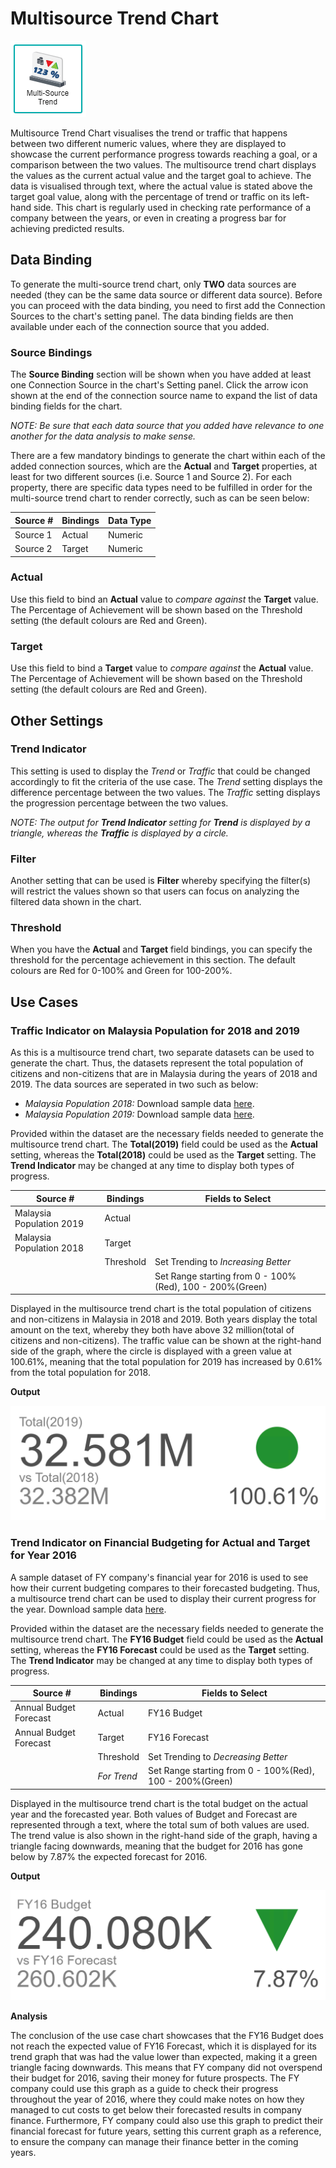 # Multisource Trend Chart

![Multisource Trend](./images/multisource-trend/multitrend.PNG)

Multisource Trend Chart visualises the trend or traffic that happens between two different numeric values, where they are displayed to showcase the current performance progress towards reaching a goal, or a comparison between the two values. The multisource trend chart displays the values as the current actual value and the target goal to achieve. The data is visualised through text, where the actual value is stated above the target goal value, along with the percentage of trend or traffic on its left-hand side. This chart is regularly used in checking rate performance of a company between the years, or even in creating a progress bar for achieving predicted results.

## Data Binding

To generate the multi-source trend chart, only **TWO** data sources are needed (they can be the same data source or different data source). Before you can proceed with the data binding, you need to first add the Connection Sources to the chart's setting panel. The data binding fields are then available under each of the connection source that you added.

### Source Bindings

The **Source Binding** section will be shown when you have added at least one Connection Source in the chart's Setting panel. Click the arrow icon shown at the end of the connection source name to expand the list of data binding fields for the chart.

*NOTE: Be sure that each data source that you added have relevance to one another for the data analysis to make sense.*

There are a few mandatory bindings to generate the chart within each of the added connection sources, which are the **Actual** and **Target** properties, at least for two different sources (i.e. Source 1 and Source 2). For each property, there are specific data types need to be fulfilled in order for the multi-source trend chart to render correctly, such as can be seen below:

Source #|Bindings|Data Type|
|---|---|---|
|Source 1|Actual|Numeric|
|Source 2|Target|Numeric|

### Actual

Use this field to bind an **Actual** value to *compare against* the **Target** value. The Percentage of Achievement will be shown based on the Threshold setting (the default colours are Red and Green).

### Target

Use this field to bind a **Target** value to *compare against* the **Actual** value. The Percentage of Achievement will be shown based on the Threshold setting (the default colours are Red and Green).

## Other Settings

### Trend Indicator

This setting is used to display the *Trend* or *Traffic* that could be changed accordingly to fit the criteria of the use case. The *Trend* setting displays the difference percentage between the two values. The *Traffic* setting displays the progression percentage between the two values.

*NOTE: The output for **Trend Indicator** setting for **Trend**  is displayed by a triangle, whereas the **Traffic** is displayed by a circle.*

### Filter

Another setting that can be used is **Filter** whereby specifying the filter(s) will restrict the values shown so that users can focus on analyzing the filtered data shown in the chart.

### Threshold

When you have the **Actual** and **Target** field bindings, you can specify the threshold for the percentage achievement in this section. The default colours are Red for 0-100% and Green for 100-200%.

## Use Cases

### Traffic Indicator on Malaysia Population for 2018 and 2019
As this is a multisource trend chart, two separate datasets can be used to generate the chart. Thus, the datasets represent the total population of citizens and non-citizens that are in Malaysia during the years of 2018 and 2019. The data sources are seperated in two such as below:
- *Malaysia Population 2018:* Download sample data [here](./sample-data/multisource-trend/MY-pop18.csv). 
- *Malaysia Population 2019:* Download sample data [here](./sample-data/multisource-trend/MY-pop19.csv).

Provided within the dataset are the necessary fields needed to generate the multisource trend chart. The **Total(2019)** field could be used as the **Actual** setting, whereas the **Total(2018)** could be used as the **Target** setting. The **Trend Indicator** may be changed at any time to display both types of progress.

Source #|Bindings|Fields to Select|
|---|---|---|
|Malaysia Population 2019|Actual||
|Malaysia Population 2018|Target||
||Threshold|Set Trending to *Increasing Better*|
|||Set Range starting from 0 - 100%(Red), 100 - 200%(Green)|

Displayed in the multisource trend chart is the total population of citizens and non-citizens in Malaysia in 2018 and 2019. Both years display the total amount on the text, whereby they both have above 32 million(total of citizens and non-citizens). The traffic value can be shown at the right-hand side of the graph, where the circle is displayed with a green value at 100.61%, meaning that the total population for 2019 has increased by 0.61% from the total population for 2018.

**Output**

![Traffic](./images/multisource-trend/output-1.PNG)

### Trend Indicator on Financial Budgeting for Actual and Target for Year 2016
A sample dataset of FY company's financial year for 2016 is used to see how their current budgeting compares to their forecasted budgeting. Thus, a multisource trend chart can be used to display their current progress for the year. Download sample data [here](./sample-data/multisource-trend/AnnualBudgetForecast2.xslx). 

Provided within the dataset are the necessary fields needed to generate the multisource trend chart. The **FY16 Budget** field could be used as the **Actual** setting, whereas the **FY16 Forecast** could be used as the **Target** setting. The **Trend Indicator** may be changed at any time to display both types of progress.

Source #|Bindings|Fields to Select|
|---|---|---|
|Annual Budget Forecast|Actual|FY16 Budget|
|Annual Budget Forecast|Target|FY16 Forecast|
||Threshold|Set Trending to *Decreasing Better*|
||*For Trend*|Set Range starting from 0 - 100%(Red), 100 - 200%(Green)|

Displayed in the multisource trend chart is the total budget on the actual year and the forecasted year. Both values of Budget and Forecast are represented through a text, where the total sum of both values are used. The trend value is also shown in the right-hand side of the graph, having a triangle facing downwards, meaning that the budget for 2016 has gone below by 7.87% the expected forecast for 2016.

**Output**

![Trend](./images/multisource-trend/output-2.PNG)

**Analysis**

The conclusion of the use case chart showcases that the FY16 Budget does not reach the expected value of FY16 Forecast, which it is displayed for its trend graph that was had the value lower than expected, making it a green triangle facing downwards. This means that FY company did not overspend their budget for 2016, saving their money for future prospects. The FY company could use this graph as a guide to check their progress throughout the year of 2016, where they could make notes on how they managed to cut costs to get below their forecasted results in company finance. Furthermore, FY company could also use this graph to predict their financial forecast for future years, setting this current graph as a reference, to ensure the company can manage their finance better in the coming years.